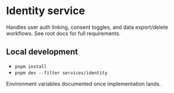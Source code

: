 # Identity service

Handles user auth linking, consent toggles, and data export/delete workflows. See root docs for full requirements.

## Local development

- `pnpm install`
- `pnpm dev --filter services/identity`

Environment variables documented once implementation lands.
